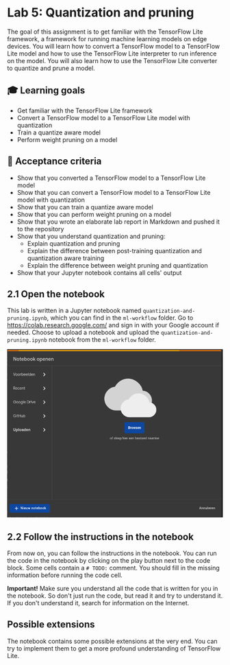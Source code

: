 # Lab 5: Quantization and pruning

The goal of this assignment is to get familiar with the TensorFlow Lite framework, a framework for running machine learning models on edge devices. You will learn how to convert a TensorFlow model to a TensorFlow Lite model and how to use the TensorFlow Lite interpreter to run inference on the model. You will also learn how to use the TensorFlow Lite converter to quantize and prune a model.

## :mortar_board: Learning goals

- Get familiar with the TensorFlow Lite framework
- Convert a TensorFlow model to a TensorFlow Lite model with quantization
- Train a quantize aware model
- Perform weight pruning on a model

## :memo: Acceptance criteria

- Show that you converted a TensorFlow model to a TensorFlow Lite model
- Show that you can convert a TensorFlow model to a TensorFlow Lite model with quantization
- Show that you can train a quantize aware model
- Show that you can perform weight pruning on a model
- Show that you wrote an elaborate lab report in Markdown and pushed it to the repository
- Show that you understand quantization and pruning:
  - Explain quantization and pruning
  - Explain the difference between post-training quantization and quantization aware training
  - Explain the difference between weight pruning and quantization
- Show that your Jupyter notebook contains all cells' output

## 2.1 Open the notebook

This lab is written in a Jupyter notebook named `quantization-and-pruning.ipynb`, which you can find in the `ml-workflow` folder. Go to <https://colab.research.google.com/> and sign in with your Google account if needed. Choose to upload a notebook and upload the `quantization-and-pruning.ipynb` notebook from the `ml-workflow` folder.

![Upload notebook](./img/05-quantization-and-pruning/upload-notebook.png)

## 2.2 Follow the instructions in the notebook

From now on, you can follow the instructions in the notebook. You can run the code in the notebook by clicking on the play button next to the code block. Some cells contain a `# TODO:` comment. You should fill in the missing information before running the code cell.

**Important!** Make sure you understand all the code that is written for you in the notebook. So don't just run the code, but read it and try to understand it. If you don't understand it, search for information on the Internet.

## Possible extensions

The notebook contains some possible extensions at the very end. You can try to implement them to get a more profound understanding of TensorFlow Lite.
